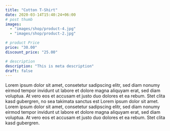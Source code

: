 ```yaml
---
title: "Cotton T-Shirt"
date: 2020-03-14T15:40:24+06:00
# post thumb
images:
  - "images/shop/product-4.jpg"
  - "images/shop/product-2.jpg"

# product Price
price: "30.00"
discount_price: "25.00"

# description
description: "This is meta description"
draft: false
---
```



Lorem ipsum dolor sit amet, consetetur sadipscing elitr, sed diam nonumy eirmod tempor invidunt ut labore et dolore magna aliquyam erat, sed diam voluptua. At vero eos et accusam et justo duo dolores et ea rebum. Stet clita kasd gubergren, no sea takimata sanctus est Lorem ipsum dolor sit amet. Lorem ipsum dolor sit amet, consetetur sadipscing elitr, sed diam nonumy eirmod tempor invidunt ut labore et dolore magna aliquyam erat, sed diam voluptua. At vero eos et accusam et justo duo dolores et ea rebum. Stet clita kasd gubergren.